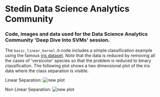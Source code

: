 Stedin Data Science Analytics Community
=======================================

### Code, images and data used for the Data Science Analytics Community 'Deep Dive Into SVMs' session. 
The `basic_linear_kernel.R` code includes a simple classification example using the famous [iris dataset](https://archive.ics.uci.edu/ml/datasets/iris).
*Note* that the data is reduced by removing all the cases of 'versicolor' species so that the problem is reduced to binary classification.
The following plot shows a two dimensional plot of the iris data where the class separation is visible.

Linear Separation: ![new plot](https://github.com/idlirshkurti/StedinSVM/blob/master/iris_classes.png)



Non Linear Separation: ![new plot](https://github.com/idlirshkurti/StedinSVM/blob/master/non_linear_plot.png)
